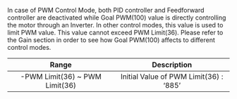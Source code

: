 In case of PWM Control Mode, both PID controller and Feedforward controller are deactivated while Goal PWM(100) value is directly controlling the motor through an Inverter. In other control modes, this value is used to limit PWM value. This value cannot exceed PWM Limit(36). Please refer to the Gain section in order to see how Goal PWM(100) affects to different control modes.

| Range  | Description |
| :----: | :---------: |
| -PWM Limit(36) ~ PWM Limit(36) | Initial Value of PWM Limit(36) : ‘885’ |
